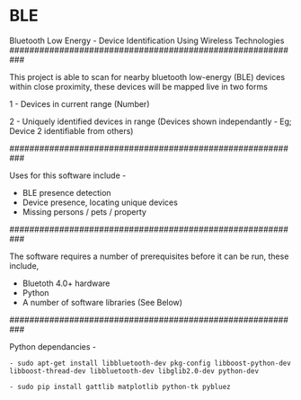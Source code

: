 # BLE
Bluetooth Low Energy - Device Identification Using Wireless Technologies
###########################################################

This project is able to scan for nearby bluetooth low-energy (BLE) devices within close proximity, 
these devices will be mapped live in two forms

  1 - Devices in current range (Number)
  
  2 - Uniquely identified devices in range (Devices shown independantly - Eg; Device 2 identifiable from others)
  
###########################################################

Uses for this software include -

  - BLE presence detection
  - Device presence, locating unique devices
  - Missing persons / pets / property
  
  
###########################################################

The software requires a number of prerequisites before it can be run, these include,

  - Bluetoth 4.0+ hardware
  - Python
  - A number of software libraries (See Below)

###########################################################

Python dependancies -

	- sudo apt-get install libbluetooth-dev pkg-config libboost-python-dev libboost-thread-dev libbluetooth-dev libglib2.0-dev python-dev

	- sudo pip install gattlib matplotlib python-tk pybluez
